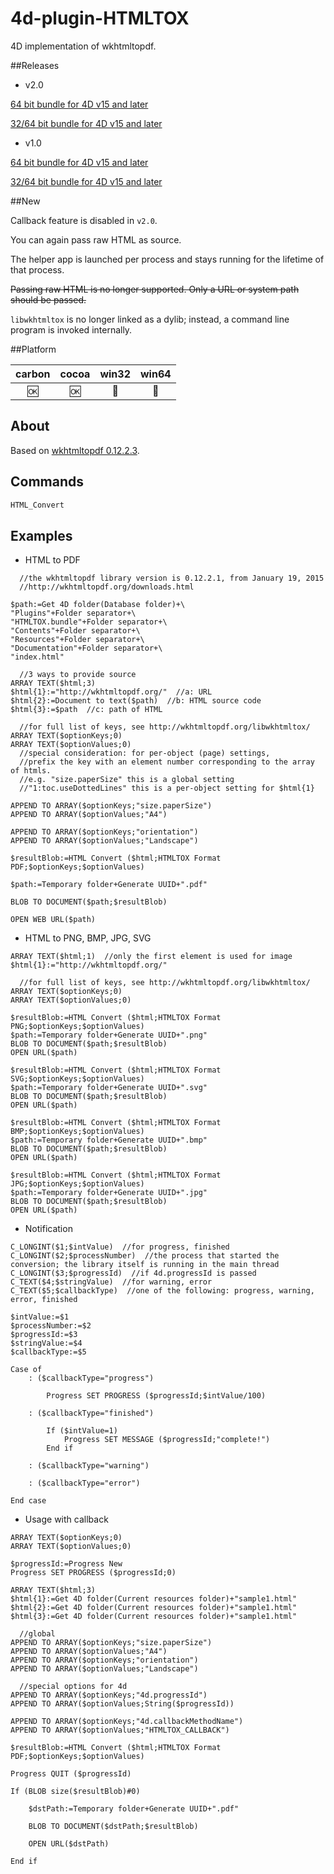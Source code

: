 # 4d-plugin-HTMLTOX
4D implementation of wkhtmltopdf. 

##Releases

* v2.0

[64 bit bundle for 4D v15 and later](https://github.com/miyako/4d-plugin-HTMLTOX/releases/tag/2.0.64)

[32/64 bit bundle for 4D v15 and later](https://github.com/miyako/4d-plugin-HTMLTOX/releases/tag/2.0.32)

* v1.0

[64 bit bundle for 4D v15 and later](https://github.com/miyako/4d-plugin-HTMLTOX/releases/tag/0.12.3.64)

[32/64 bit bundle for 4D v15 and later](https://github.com/miyako/4d-plugin-HTMLTOX/releases/tag/0.12.3.32)

##New

Callback feature is disabled in ``v2.0``. 

You can again pass raw HTML as source.

The helper app is launched per process and stays running for the lifetime of that process.

~~Passing raw HTML is no longer supported. Only a URL or system path should be passed.~~

``libwkhtmltox`` is no longer linked as a dylib; instead, a command line program is invoked internally.

##Platform

| carbon | cocoa | win32 | win64 |
|:------:|:-----:|:---------:|:---------:|
|🆗|🆗|🚫|🚫|

About
---
Based on [wkhtmltopdf 0.12.2.3](http://wkhtmltopdf.org/).

Commands
---

```c
HTML_Convert
```

Examples
---

* HTML to PDF

```
  //the wkhtmltopdf library version is 0.12.2.1, from January 19, 2015
  //http://wkhtmltopdf.org/downloads.html

$path:=Get 4D folder(Database folder)+\
"Plugins"+Folder separator+\
"HTMLTOX.bundle"+Folder separator+\
"Contents"+Folder separator+\
"Resources"+Folder separator+\
"Documentation"+Folder separator+\
"index.html"

  //3 ways to provide source
ARRAY TEXT($html;3)
$html{1}:="http://wkhtmltopdf.org/"  //a: URL
$html{2}:=Document to text($path)  //b: HTML source code
$html{3}:=$path  //c: path of HTML

  //for full list of keys, see http://wkhtmltopdf.org/libwkhtmltox/
ARRAY TEXT($optionKeys;0)
ARRAY TEXT($optionValues;0)
  //special consideration: for per-object (page) settings, 
  //prefix the key with an element number corresponding to the array of htmls.
  //e.g. "size.paperSize" this is a global setting
  //"1:toc.useDottedLines" this is a per-object setting for $html{1}

APPEND TO ARRAY($optionKeys;"size.paperSize")
APPEND TO ARRAY($optionValues;"A4")

APPEND TO ARRAY($optionKeys;"orientation")
APPEND TO ARRAY($optionValues;"Landscape")

$resultBlob:=HTML Convert ($html;HTMLTOX Format PDF;$optionKeys;$optionValues)

$path:=Temporary folder+Generate UUID+".pdf"

BLOB TO DOCUMENT($path;$resultBlob)

OPEN WEB URL($path)
```

* HTML to PNG, BMP, JPG, SVG

```
ARRAY TEXT($html;1)  //only the first element is used for image
$html{1}:="http://wkhtmltopdf.org/"

  //for full list of keys, see http://wkhtmltopdf.org/libwkhtmltox/
ARRAY TEXT($optionKeys;0)
ARRAY TEXT($optionValues;0)

$resultBlob:=HTML Convert ($html;HTMLTOX Format PNG;$optionKeys;$optionValues)
$path:=Temporary folder+Generate UUID+".png"
BLOB TO DOCUMENT($path;$resultBlob)
OPEN URL($path)

$resultBlob:=HTML Convert ($html;HTMLTOX Format SVG;$optionKeys;$optionValues)
$path:=Temporary folder+Generate UUID+".svg"
BLOB TO DOCUMENT($path;$resultBlob)
OPEN URL($path)

$resultBlob:=HTML Convert ($html;HTMLTOX Format BMP;$optionKeys;$optionValues)
$path:=Temporary folder+Generate UUID+".bmp"
BLOB TO DOCUMENT($path;$resultBlob)
OPEN URL($path)

$resultBlob:=HTML Convert ($html;HTMLTOX Format JPG;$optionKeys;$optionValues)
$path:=Temporary folder+Generate UUID+".jpg"
BLOB TO DOCUMENT($path;$resultBlob)
OPEN URL($path)
```

* Notification

```
C_LONGINT($1;$intValue)  //for progress, finished
C_LONGINT($2;$processNumber)  //the process that started the conversion; the library itself is running in the main thread
C_LONGINT($3;$progressId)  //if 4d.progressId is passed
C_TEXT($4;$stringValue)  //for warning, error
C_TEXT($5;$callbackType)  //one of the following: progress, warning, error, finished

$intValue:=$1
$processNumber:=$2
$progressId:=$3
$stringValue:=$4
$callbackType:=$5

Case of 
	: ($callbackType="progress")
		
		Progress SET PROGRESS ($progressId;$intValue/100)
		
	: ($callbackType="finished")
		
		If ($intValue=1)
			Progress SET MESSAGE ($progressId;"complete!")
		End if 
		
	: ($callbackType="warning")
		
	: ($callbackType="error")
		
End case 
```

* Usage with callback

```
ARRAY TEXT($optionKeys;0)
ARRAY TEXT($optionValues;0)

$progressId:=Progress New 
Progress SET PROGRESS ($progressId;0)

ARRAY TEXT($html;3)
$html{1}:=Get 4D folder(Current resources folder)+"sample1.html"
$html{2}:=Get 4D folder(Current resources folder)+"sample1.html"
$html{3}:=Get 4D folder(Current resources folder)+"sample1.html"

  //global
APPEND TO ARRAY($optionKeys;"size.paperSize")
APPEND TO ARRAY($optionValues;"A4")
APPEND TO ARRAY($optionKeys;"orientation")
APPEND TO ARRAY($optionValues;"Landscape")

  //special options for 4d
APPEND TO ARRAY($optionKeys;"4d.progressId")
APPEND TO ARRAY($optionValues;String($progressId))

APPEND TO ARRAY($optionKeys;"4d.callbackMethodName")
APPEND TO ARRAY($optionValues;"HTMLTOX_CALLBACK")

$resultBlob:=HTML Convert ($html;HTMLTOX Format PDF;$optionKeys;$optionValues)

Progress QUIT ($progressId)

If (BLOB size($resultBlob)#0)
	
	$dstPath:=Temporary folder+Generate UUID+".pdf"
	
	BLOB TO DOCUMENT($dstPath;$resultBlob)
	
	OPEN URL($dstPath)
	
End if 
```
